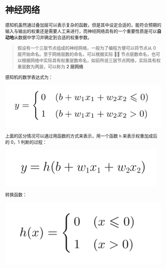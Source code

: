# 神经网络

感知机虽然通过叠加层可以表示复杂的函数，但是其中设定合适的，能符合预期的输入与输出的权重还是需要人工来进行，而神经网络具有的一个重要性质是可以**自动地**从数据中学习并确定到合适的权重参数。

> 假设有一个三层节点组成的神经网络，一般为了编程方便可以将节点从 0 层开始命名。至于网络层数的命名，可以根据实际  节点层数命名，也可以根据网络中实际具有权重层数命名，如前所说三层节点网络，实际具有权重层数为两层，可以称为 **2 层网络**

感知机的数学表达式为：

![感知机表达式](assets/2019-01-14-07-47-15.png)

上面的区分情况可以通过用函数的方式来表示，用一个函数 `h` 来表示权重加成后的 0，1 判断的过程：

![修改后的感知机表达式](assets/2019-01-14-07-50-26.png)

转换函数：

![转换函数](assets/2019-01-14-07-51-07.png)
